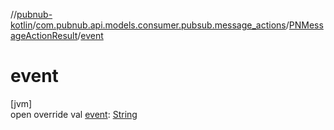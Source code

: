 //[pubnub-kotlin](../../../index.md)/[com.pubnub.api.models.consumer.pubsub.message_actions](../index.md)/[PNMessageActionResult](index.md)/[event](event.md)

# event

[jvm]\
open override val [event](event.md): [String](https://kotlinlang.org/api/latest/jvm/stdlib/kotlin/-string/index.html)
